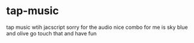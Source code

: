 # tap-music
tap music wtih jacscript
sorry for the audio
nice combo for me is sky blue and olive go touch that and have fun

